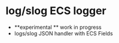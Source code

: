 # log/slog ECS logger

- **experimental ** work in progress
- logs/slog JSON handler with ECS Fields
